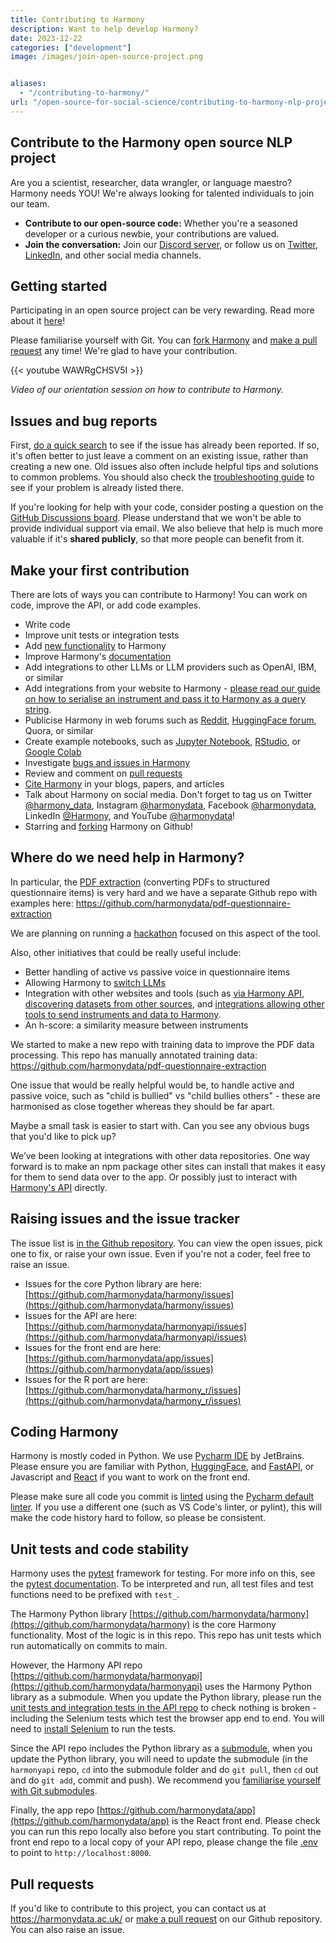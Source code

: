 ```yaml
---
title: Contributing to Harmony
description: Want to help develop Harmony?
date: 2023-12-22
categories: ["development"]
image: /images/join-open-source-project.png


aliases:
  - "/contributing-to-harmony/"
url: "/open-source-for-social-science/contributing-to-harmony-nlp-project/"
---
```


## Contribute to the Harmony open source NLP project

Are you a scientist, researcher, data wrangler, or language maestro? Harmony needs YOU! We're always looking for talented individuals to join our team.

* **Contribute to our open-source code:** Whether you're a seasoned developer or a curious newbie, your contributions are valued.
* **Join the conversation:** Join our [Discord server](https://discord.com/invite/harmonydata), or follow us on [Twitter](https://twitter.com/harmony_data), [LinkedIn](https://www.linkedin.com/company/harmonydata/about/?viewAsMember=true), and other social media channels.




## Getting started

Participating in an open source project can be very rewarding. Read more about it [here](/how-can-i-contribute-to-an-open-source-project/)!

Please familiarise yourself with Git. You can [fork Harmony](https://github.com/harmonydata/harmony/fork) and [make a pull request](https://github.com/harmonydata/harmony/pulls) any time! We're glad to have your contribution.


{{< youtube WAWRgCHSV5I >}}

_Video of our orientation session on how to contribute to Harmony._

## Issues and bug reports

First, [do a quick search](https://github.com/issues?q=+is%3Aissue+user%3Aharmonydata) to see if the issue has already been reported. If so, it's often better to just leave a comment on an existing issue, rather than creating a new one. Old issues also often include helpful tips and solutions to common problems. You should also check the [troubleshooting guide](https://harmonydata.ac.uk/troubleshooting-harmony/) to see if your problem is already listed there.

If you're looking for help with your code, consider posting a question on the [GitHub Discussions board](https://github.com/orgs/harmonydata/discussions). Please
understand that we won't be able to provide individual support via email. We
also believe that help is much more valuable if it's **shared publicly**,
so that more people can benefit from it.

## Make your first contribution

There are lots of ways you can contribute to Harmony! You can work on code, improve the API, or add code examples.

* Write code
* Improve unit tests or integration tests
* Add [new functionality](/ideas/) to Harmony
* Improve Harmony's [documentation](/nlp-semantic-text-matching/how-does-harmony-work/)
* Add integrations to other LLMs or LLM providers such as OpenAI, IBM, or similar
* Add integrations from your website to Harmony - [please read our guide on how to serialise an instrument and pass it to Harmony as a query string](/integrating-with-harmony/).
* Publicise Harmony in web forums such as [Reddit](https://www.reddit.com/r/opensource/comments/18zq6cf/comment/kgmh3x7/?utm_source=share&utm_medium=web3x&utm_name=web3xcss&utm_term=1&utm_content=share_button), [HuggingFace forum](https://discuss.huggingface.co/t/open-source-psychology-project-using-hf-sentence-transformers/73174), Quora, or similar
* Create example notebooks, such as [Jupyter Notebook](https://github.com/harmonydata/harmony/blob/main/Harmony_example_walkthrough.ipynb), [RStudio](/harmony_r_example.nb.html), or [Google Colab](https://colab.research.google.com/github/harmonydata/harmony/blob/main/Harmony_example_walkthrough.ipynb)
* Investigate [bugs and issues in Harmony](https://github.com/harmonydata/harmony/issues)
* Review and comment on [pull requests](https://github.com/harmonydata/harmony/pulls)
* [Cite Harmony](/frequently-asked-questions/#how-do-i-cite-harmony) in your blogs, papers, and articles
* Talk about Harmony on social media. Don't forget to tag us on Twitter [@harmony_data](https://twitter.com/harmony_data), Instagram [@harmonydata](https://www.instagram.com/harmonydata/), Facebook [@harmonydata](https://www.facebook.com/harmonydata), LinkedIn [@Harmony](https://www.linkedin.com/company/harmonydata), and YouTube [@harmonydata](https://www.youtube.com/channel/UCraLlfBr0jXwap41oQ763OQ)!
* Starring and [forking](https://github.com/harmonydata/harmony/fork) Harmony on Github!

## Where do we need help in Harmony?

In particular, the [PDF extraction](/data-harmonisation/extract-process-data-from-questionnaires/) (converting PDFs to structured questionnaire items) is very hard and we have a separate Github repo with examples here: https://github.com/harmonydata/pdf-questionnaire-extraction

We are planning on running a [hackathon](/hackathon) focused on this aspect of the tool.

Also, other initiatives that could be really useful include:

* Better handling of active vs passive voice in questionnaire items
* Allowing Harmony to [switch LLMs](/nlp-semantic-text-matching/measuring-the-performance-of-nlp-algorithms/)
* Integration with other websites and tools (such as [via Harmony API](/releasing-harmony-api/), [discovering datasets from other sources](/discovery/), and [integrations allowing other tools to send instruments and data to Harmony](/integrating-with-harmony/).
* An h-score: a similarity measure between instruments

We started to make a new repo with training data to improve the PDF data processing. This repo has manually annotated training data:
https://github.com/harmonydata/pdf-questionnaire-extraction


One issue that would be really helpful would be, to handle active and passive voice, such as "child is bullied" vs "child bullies others" - these are harmonised as close together whereas they should be far apart.

Maybe a small task is easier to start with. Can you see any obvious bugs that you'd like to pick up?

We’ve been looking at integrations with other data repositories. One way forward is to make an npm package other sites can install that makes it easy for them to send data over to the app. Or possibly just to interact with [Harmony's API](/releasing-harmony-api/) directly.

## Raising issues and the issue tracker

The issue list is [in the Github repository](https://github.com/harmonydata/harmony/issues). You can view the open issues, pick one to fix, or raise your own issue. Even if you're not a coder, feel free to raise an issue.

* Issues for the core Python library are here: [https://github.com/harmonydata/harmony/issues](https://github.com/harmonydata/harmony/issues)
* Issues for the API are here: [https://github.com/harmonydata/harmonyapi/issues](https://github.com/harmonydata/harmonyapi/issues)
* Issues for the front end are here: [https://github.com/harmonydata/app/issues](https://github.com/harmonydata/app/issues)
* Issues for the R port are here: [https://github.com/harmonydata/harmony_r/issues](https://github.com/harmonydata/harmony_r/issues)

## Coding Harmony

Harmony is mostly coded in Python. We use [Pycharm IDE](https://www.jetbrains.com/pycharm/) by JetBrains. Please ensure you are familiar with Python, [HuggingFace](https://huggingface.co/), and [FastAPI](https://fastapi.tiangolo.com/), or Javascript and [React](https://react.dev/) if you want to work on the front end.

Please make sure all code you commit is [linted](https://stackoverflow.com/questions/8503559/what-is-linting) using the [Pycharm default linter](https://www.reddit.com/r/pycharm/comments/mm77el/what_is_the_default_linter_in_pycharm/). If you use a different one (such as VS Code's linter, or pylint), this will make the code history hard to follow, so please be consistent.

## Unit tests and code stability

Harmony uses the [pytest](http://doc.pytest.org/) framework for testing. For more info on this, see the [pytest documentation](http://docs.pytest.org/en/latest/contents.html). To be interpreted and run, all test files and test functions need to be prefixed with `test_`.

The Harmony Python library [https://github.com/harmonydata/harmony](https://github.com/harmonydata/harmony) is the core Harmony functionality. Most of the logic is in this repo. This repo has unit tests which run automatically on commits to main.

However, the Harmony API repo [https://github.com/harmonydata/harmonyapi](https://github.com/harmonydata/harmonyapi) uses the Harmony Python library as a submodule. When you update the Python library, please run the [unit tests and integration tests in the API repo](https://github.com/harmonydata/harmonyapi/tree/main/tests) to check nothing is broken - including the Selenium tests which test the browser app end to end. You will need to [install Selenium](https://selenium-python.readthedocs.io/) to run the tests.

Since the API repo includes the Python library as a [submodule](https://git-scm.com/book/en/v2/Git-Tools-Submodules), when you update the Python library, you will need to update the submodule (in the `harmonyapi` repo, `cd` into the submodule folder and do `git pull`, then `cd` out and do `git add`, commit and push). We recommend you [familiarise yourself with Git submodules](https://git-scm.com/book/en/v2/Git-Tools-Submodules).

Finally, the app repo [https://github.com/harmonydata/app](https://github.com/harmonydata/app) is the React front end. Please check you can run this repo locally also before you start contributing. To point the front end repo to a local copy of your API repo, please change the file [.env](https://github.com/harmonydata/app/blob/master/.env) to point to `http://localhost:8000`.

## Pull requests

If you'd like to contribute to this project, you can contact us at https://harmonydata.ac.uk/ or [make a pull request](https://github.com/harmonydata/harmony/pulls) on our Github repository. You can also raise an issue.

